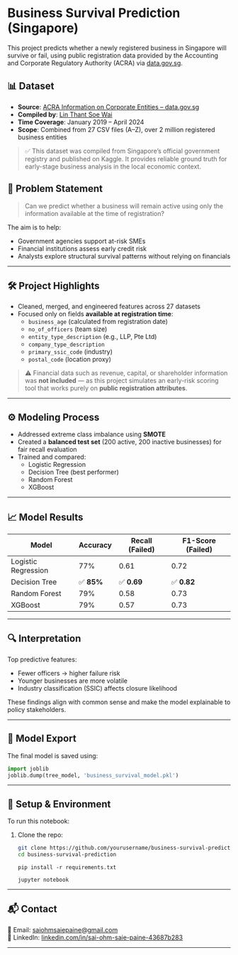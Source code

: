 # Business Survival Prediction (Singapore)

This project predicts whether a newly registered business in Singapore will survive or fail, using public registration data provided by the Accounting and Corporate Regulatory Authority (ACRA) via [data.gov.sg](https://data.gov.sg).

## 📊 Dataset

- **Source**: [ACRA Information on Corporate Entities – data.gov.sg](https://data.gov.sg)
- **Compiled by**: [Lin Thant Soe Wai](https://www.kaggle.com/datasets/linnthantsoewai/acra-information-on-corporate-entities-2019-2025)
- **Time Coverage**: January 2019 – April 2024
- **Scope**: Combined from 27 CSV files (A–Z), over 2 million registered business entities

> ✅ This dataset was compiled from Singapore’s official government registry and published on Kaggle. It provides reliable ground truth for early-stage business analysis in the local economic context.

## 🧠 Problem Statement

> Can we predict whether a business will remain active using only the information available at the time of registration?

The aim is to help:
- Government agencies support at-risk SMEs
- Financial institutions assess early credit risk
- Analysts explore structural survival patterns without relying on financials

---

## 🛠️ Project Highlights

- Cleaned, merged, and engineered features across 27 datasets
- Focused only on fields **available at registration time**:
  - `business_age` (calculated from registration date)
  - `no_of_officers` (team size)
  - `entity_type_description` (e.g., LLP, Pte Ltd)
  - `company_type_description`
  - `primary_ssic_code` (industry)
  - `postal_code` (location proxy)

> ⚠️ Financial data such as revenue, capital, or shareholder information was **not included** — as this project simulates an early-risk scoring tool that works purely on **public registration attributes**.

---

## ⚙️ Modeling Process

- Addressed extreme class imbalance using **SMOTE**
- Created a **balanced test set** (200 active, 200 inactive businesses) for fair recall evaluation
- Trained and compared:
  - Logistic Regression
  - Decision Tree (best performer)
  - Random Forest
  - XGBoost

---

## 📈 Model Results

| Model               | Accuracy | Recall (Failed) | F1-Score (Failed) |
|---------------------|----------|------------------|--------------------|
| Logistic Regression | 77%      | 0.61             | 0.72               |
| Decision Tree       | ✅ **85%**  | ✅ **0.69**         | ✅ **0.82**           |
| Random Forest       | 79%      | 0.58             | 0.73               |
| XGBoost             | 79%      | 0.57             | 0.73               |

---

## 🔍 Interpretation

Top predictive features:
- Fewer officers → higher failure risk
- Younger businesses are more volatile
- Industry classification (SSIC) affects closure likelihood

These findings align with common sense and make the model explainable to policy stakeholders.

---

## 💾 Model Export

The final model is saved using:

```python
import joblib
joblib.dump(tree_model, 'business_survival_model.pkl')
```

---
## 🧪 Setup & Environment

To run this notebook:

1. Clone the repo:
   ```bash
   git clone https://github.com/yourusername/business-survival-prediction.git
   cd business-survival-prediction
   ```

   ```
   pip install -r requirements.txt
   ```

   ```
   jupyter notebook
   ```
   

---

## 📬 Contact

📧 Email: saiohmsaiepaine@gmail.com  
🔗 LinkedIn: [linkedin.com/in/sai-ohm-saie-paine-43687b283](https://www.linkedin.com/in/sai-ohm-saie-paine-43687b283)

---
